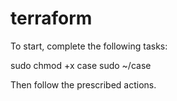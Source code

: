 # terraform
To start, complete the following tasks:

sudo chmod +x case
sudo ~/case

Then follow the prescribed actions.
